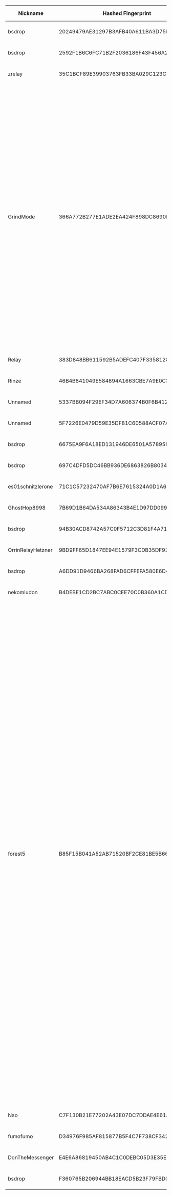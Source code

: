 | Nickname |  Hashed Fingerprint	| Or Addresses | Contact | Running | Flags | Last Seen | First Seen | Last Restarted | Advertised Bandwidth | Platform | Version | Version Status | Recommended Version | Verified hostnames | Exit policy |
|---|---|---|---|---|---|---|---|---|---|---|---|---|---|---|---|
|bsdrop | 20249479AE31297B3AFB40A611BA3D75EC8C0549 | ["64.176.50.60:8443","[2401:c080:3800:380e:5400:5ff:feb5:f6a]:8443"] | bsdrop@tuta.io | true | Running, V2Dir, Valid | 2025-10-18 17:00:00 | 2025-10-18 08:00:00 | 2025-10-18 09:14:50 | 0 | Tor 0.4.8.19 on Linux | 0.4.8.19 | recommended | true | N/A | ["reject *:*"]|
|bsdrop | 2592F1B6C6FC71B2F2036186F43F456A2E696DD4 | ["149.28.27.187:8443","[2001:19f0:7001:558b:5400:5ff:feb5:f91]:8443"] | bsdrop@tuta.io | true | Running, V2Dir, Valid | 2025-10-18 17:00:00 | 2025-10-18 08:00:00 | 2025-10-18 09:15:22 | 0 | Tor 0.4.8.19 on Linux | 0.4.8.19 | recommended | true | N/A | ["reject *:*"]|
|zrelay | 35C1BCF89E39903763FB33BA029C123C8DC3CA61 | ["71.162.161.35:21315"] | zmikula@icloud.com | true | Running, V2Dir, Valid | 2025-10-18 17:00:00 | 2025-10-18 15:00:00 | 2025-10-18 14:25:30 | 163840 | Tor 0.4.8.16 on Linux | 0.4.8.16 | recommended | true | ["pool-71-162-161-35.phlapa.fios.verizon.net"] | ["reject *:*"]|
|GrindMode | 366A772B277E1ADE2EA424F898DC8690F25801CC | ["37.221.93.88:9001","[2a0e:97c0:3e3:1bb::3]:9001"] | noc@exitnocap.xyz | true | Exit, Running, V2Dir, Valid | 2025-10-18 17:00:00 | 2025-10-18 15:00:00 | 2025-10-18 14:04:44 | 10373120 | Tor 0.4.8.19 on Linux | 0.4.8.19 | recommended | true | N/A | ["reject 0.0.0.0/8:*","reject 169.254.0.0/16:*","reject 127.0.0.0/8:*","reject 192.168.0.0/16:*","reject 10.0.0.0/8:*","reject 172.16.0.0/12:*","reject 37.221.93.88:*","accept *:43","accept *:53","accept *:79-81","accept *:88","accept *:194","accept *:389","accept *:443","accept *:531","accept *:543-544","accept *:563","accept *:636","accept *:749","accept *:873","accept *:989-995","accept *:1194","accept *:1723","accept *:2083","accept *:2086-2087","accept *:4321","accept *:5222-5223","accept *:5228","accept *:5900","accept *:5984","accept *:6660-6669","accept *:6679","accept *:6697","accept *:6984","accept *:8008","accept *:8080","accept *:8332-8333","accept *:8443","accept *:8888","accept *:11371","reject *:*"]|
|Relay | 383D848BB611592B5ADEFC407F3358128BCF1A4B | ["180.149.44.226:9001","[2a03:90c0:195::581]:443"] | tor@apt96.com | true | Running, V2Dir, Valid | 2025-10-18 17:00:00 | 2025-10-18 01:00:00 | 2025-10-18 00:12:22 | 0 | Tor 0.4.8.18 on Linux | 0.4.8.18 | recommended | true | N/A | ["reject *:*"]|
|Rinze | 46B4B841049E584894A1663CBE7A9E0C3CCC59D7 | ["122.208.194.85:443"] | Rinze <R1nze AT proton DOT me> | true | Running, V2Dir, Valid | 2025-10-18 17:00:00 | 2025-10-18 08:00:00 | 2025-10-18 07:12:19 | 0 | Tor 0.4.8.19 on Linux | 0.4.8.19 | recommended | true | ["122x208x194x85.ap122.ftth.ucom.ne.jp"] | ["reject *:*"]|
|Unnamed | 5337BB094F29EF34D7A606374B0F6B412AB4FDE4 | ["139.180.220.131:9001","[2001:19f0:4401:2de:5400:5ff:feb5:fdb]:9001"] | N/A | false | Running, V2Dir, Valid | 2025-10-18 10:00:00 | 2025-10-18 07:00:00 | 2025-10-18 06:56:44 | 0 | Tor 0.4.8.19 on Linux | 0.4.8.19 | recommended | true | N/A | ["reject *:*"]|
|Unnamed | 5F7226E0479D59E35DF81C60588ACF07AE780BEC | ["85.209.153.193:9001"] | N/A | false | Running, V2Dir, Valid | 2025-10-18 03:00:00 | 2025-10-18 03:00:00 | 2025-10-18 02:21:26 | 0 | Tor 0.4.8.10 on Linux | 0.4.8.10 | recommended | true | N/A | ["reject *:*"]|
|bsdrop | 6675EA9F6A18ED131946DE6501A5789585118C37 | ["64.176.225.158:8443","[2401:c080:1c01:dfb:5400:5ff:feb5:fbf]:8443"] | bsdrop@tuta.io | true | Running, V2Dir, Valid | 2025-10-18 17:00:00 | 2025-10-18 08:00:00 | 2025-10-18 09:15:35 | 0 | Tor 0.4.8.19 on Linux | 0.4.8.19 | recommended | true | N/A | ["reject *:*"]|
|bsdrop | 697C4DFD5DC46BB936DE6863826B8034403F6617 | ["207.148.69.20:8443","[2401:c080:1400:5d6b:5400:5ff:feb5:fda]:8443"] | bsdrop@tuta.io | true | Running, V2Dir, Valid | 2025-10-18 17:00:00 | 2025-10-18 08:00:00 | 2025-10-18 09:15:41 | 0 | Tor 0.4.8.19 on Linux | 0.4.8.19 | recommended | true | N/A | ["reject *:*"]|
|es01schnitzlerone | 71C1C57232470AF7B6E7615324A0D1A654CEFF2D | ["217.160.226.183:9001"] | hostmaster@schnitzler.one | true | Running, V2Dir, Valid | 2025-10-18 17:00:00 | 2025-10-18 17:00:00 | 2025-10-18 16:34:11 | 0 | Tor 0.4.8.16 on Linux | 0.4.8.16 | recommended | true | N/A | ["reject *:*"]|
|GhostHop8998 | 7B69D1B64DA534A86343B4E1D97DD099E96F30F6 | ["91.107.232.169:443","[2a01:4f8:1c1c:edf1::1]:443"] | height.beryl9037@eagereverest.com | true | Running, V2Dir, Valid | 2025-10-18 17:00:00 | 2025-10-18 02:00:00 | 2025-10-18 01:44:23 | 0 | Tor 0.4.8.19 on Linux | 0.4.8.19 | recommended | true | ["deu.letmego.me"] | ["reject *:*"]|
|bsdrop | 94B30ACD8742A57C0F5712C3D81F4A7180238FF2 | ["64.176.52.83:8443","[2401:c080:3800:2ef9:5400:5ff:feb5:f6b]:8443"] | bsdrop@tuta.io | true | Running, V2Dir, Valid | 2025-10-18 17:00:00 | 2025-10-18 08:00:00 | 2025-10-18 09:15:00 | 0 | Tor 0.4.8.19 on Linux | 0.4.8.19 | recommended | true | N/A | ["reject *:*"]|
|OrrinRelayHetzner | 9BD9FF65D1847EE94E1579F3CDB35DF9223797A2 | ["37.27.39.70:9003","[2a01:4f9:c012:ba0e::1]:9003"] | orrin@example.com | true | Running, V2Dir, Valid | 2025-10-18 17:00:00 | 2025-10-18 17:00:00 | 2025-10-18 15:55:20 | 0 | Tor 0.4.8.19 on Linux | 0.4.8.19 | recommended | true | ["static.70.39.27.37.clients.your-server.de"] | ["reject *:*"]|
|bsdrop | A6DD91D9466BA268FAD6CFFEFA580E6D4EBF3C4A | ["167.179.81.55:8443","[2001:19f0:7001:33a1:5400:5ff:feb5:f92]:8443"] | bsdrop@tuta.io | true | Running, V2Dir, Valid | 2025-10-18 17:00:00 | 2025-10-18 08:00:00 | 2025-10-18 09:15:11 | 0 | Tor 0.4.8.19 on Linux | 0.4.8.19 | recommended | true | N/A | ["reject *:*"]|
|nekomiudon | B4DEBE1CD2BC7ABC0CEE70C0B360A1CDA5902350 | ["14.9.70.225:61935"] | N/A | true | Running, V2Dir, Valid | 2025-10-18 17:00:00 | 2025-10-18 10:00:00 | 2025-10-18 07:39:56 | 0 | Tor 0.4.8.10 on Linux | 0.4.8.10 | recommended | true | ["M014009070225.v4.enabler.ne.jp"] | ["reject *:*"]|
|forest5 | B85F15B041A52AB71520BF2CE81BE5B660108AB5 | ["185.66.91.17:9001"] | b64:Zm9yZXN0c3RhY2tAZG1jLmNoYXQKQXNrIGZvciBteSBQR1AgKEJDQkFFM0U5Q0I4RTJGRTIzRjI5REM1ODA2MUQ3Q0FDNDI4REQ2MEIp | true | Exit, Running, V2Dir, Valid | 2025-10-18 17:00:00 | 2025-10-18 10:00:00 | 2025-10-18 09:25:39 | 0 | Tor 0.4.8.19 on Linux | 0.4.8.19 | recommended | true | N/A | ["reject 0.0.0.0/8:*","reject 169.254.0.0/16:*","reject 127.0.0.0/8:*","reject 192.168.0.0/16:*","reject 10.0.0.0/8:*","reject 172.16.0.0/12:*","reject 185.66.91.17:*","reject *:22","accept *:20-23","accept *:43","accept *:53","accept *:79-81","accept *:88","accept *:110","accept *:143","accept *:194","accept *:220","accept *:389","accept *:443","accept *:464","accept *:465","accept *:531","accept *:543-544","accept *:554","accept *:563","accept *:587","accept *:636","accept *:706","accept *:749","accept *:873","accept *:902-904","accept *:981","accept *:989-995","accept *:1194","accept *:1220","accept *:1293","accept *:1500","accept *:1533","accept *:1677","accept *:1723","accept *:1755","accept *:1863","accept *:2082-2083","accept *:2086-2087","accept *:2095-2096","accept *:2102-2104","accept *:3128","accept *:3389","accept *:3690","accept *:4321","accept *:4643","accept *:5050","accept *:5190","accept *:5222-5223","accept *:5228","accept *:5900","accept *:6660-6669","accept *:6679","accept *:6697","accept *:8000","accept *:8008","accept *:8074","accept *:8080","accept *:8082","accept *:8087-8088","accept *:8232-8233","accept *:8332-8333","accept *:8443","accept *:8888","accept *:9418","accept *:9999","accept *:10000","accept *:11371","accept *:19294","accept *:19638","accept *:50002","accept *:64738","reject *:*"]|
|Nao | C7F130B21E77202A43E07DC7DDAE4E61A128C158 | ["116.80.45.37:443","[2001:2c0:100:411:15:cafe:1df:1]:443"] | email:mail[]ekinao.com url:https://www.ekinao.com proof:dns-rsa ciissversion:2 | false | Running, V2Dir, Valid | 2025-10-18 16:00:00 | 2025-10-18 07:00:00 | 2025-10-18 06:40:40 | 522240 | Tor 0.4.8.19 on Linux | 0.4.8.19 | recommended | true | N/A | ["reject *:*"]|
|fumofumo | D34976F985AF815877B5F4C7F738CF34244C8A28 | ["103.195.191.51:443","[2001:df4:c140:1f::3]:443"] | fumonion [] protonmail (dot) com | true | Running, V2Dir, Valid | 2025-10-18 17:00:00 | 2025-10-18 05:00:00 | 2025-10-18 04:06:28 | 0 | Tor 0.4.8.19 on Linux | 0.4.8.19 | recommended | true | N/A | ["reject *:*"]|
|DonTheMessenger | E4E6A86819450AB4C1C0DEBC05D3E35E31D5C629 | ["68.49.145.203:9001"] | u/Simply_Convoluted | false | Running, V2Dir, Valid | 2025-10-18 04:00:00 | 2025-10-18 01:00:00 | 2025-10-18 03:38:07 | 0 | Tor 0.4.8.19 on Linux | 0.4.8.19 | recommended | true | ["c-68-49-145-203.hsd1.mi.comcast.net"] | ["reject *:*"]|
|bsdrop | F360765B206944BB18EACD5B23F79FBD053899FD | ["158.247.243.129:8443","[2401:c080:1c00:2d20:5400:5ff:feb5:fbe]:8443"] | bsdrop@tuta.io | true | Running, V2Dir, Valid | 2025-10-18 17:00:00 | 2025-10-18 08:00:00 | 2025-10-18 09:15:28 | 0 | Tor 0.4.8.19 on Linux | 0.4.8.19 | recommended | true | N/A | ["reject *:*"]|
